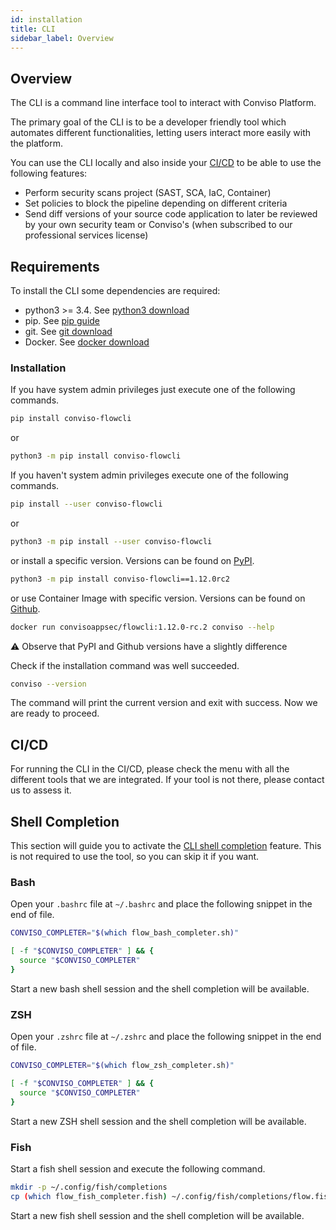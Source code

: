 ```yaml
---
id: installation
title: CLI
sidebar_label: Overview
---
```


## Overview
The CLI is a command line interface tool to interact with Conviso Platform. 

The primary goal of the CLI is to be a developer friendly tool which automates different functionalities, letting users interact more easily with the platform.

You can use the CLI locally and also inside your [CI/CD] to be able to use the following features:
- Perform security scans project (SAST, SCA, IaC, Container)
- Set policies to block the pipeline depending on different criteria
- Send diff versions of your source code application to later be reviewed by your own security team or Conviso's (when subscribed to our professional services license)

## Requirements

To install the CLI some dependencies are required:
* python3 >= 3.4. See [python3 download]
* pip. See [pip guide]
* git. See [git download]
* Docker. See [docker download]

### Installation

If you have system admin privileges just execute one of the following commands.

```bash
pip install conviso-flowcli
```

or

```bash
python3 -m pip install conviso-flowcli
```

If you haven't system admin privileges execute one of the following commands.

```bash
pip install --user conviso-flowcli
```

or

```bash
python3 -m pip install --user conviso-flowcli
```

or install a specific version. Versions can be found on [PyPI][pypi-history].

```bash
python3 -m pip install conviso-flowcli==1.12.0rc2
```

or use Container Image with specific version. Versions can be found on [Github][github-tags].

```bash
docker run convisoappsec/flowcli:1.12.0-rc.2 conviso --help
```

:warning: Observe that PyPI and Github versions have a slightly difference

Check if the installation command was well succeeded.

```bash
conviso --version
```

The command will print the current version and exit with success. Now we are ready to proceed.

## CI/CD
For running the CLI in the CI/CD, please check the menu with all the different tools that we are integrated. If your tool is not there, please contact us to assess it.

## Shell Completion
This section will guide you to activate the [CLI shell completion](https://en.wikipedia.org/wiki/Command-line_completion) feature. This is not required to use the tool, so you can skip it if you want. 

### Bash

Open your ```.bashrc``` file at ```~/.bashrc``` and place the following snippet in the end of file.

```bash
CONVISO_COMPLETER="$(which flow_bash_completer.sh)"

[ -f "$CONVISO_COMPLETER" ] && {
  source "$CONVISO_COMPLETER"
}
```

Start a new bash shell session and the shell completion will be available.

### ZSH
Open your ```.zshrc``` file at ```~/.zshrc``` and place the following snippet in the end of file.

```bash
CONVISO_COMPLETER="$(which flow_zsh_completer.sh)"

[ -f "$CONVISO_COMPLETER" ] && {
  source "$CONVISO_COMPLETER"
}
```

Start a new ZSH shell session and the shell completion will be available.

### Fish
Start a fish shell session and execute the following command.

```bash
mkdir -p ~/.config/fish/completions
cp (which flow_fish_completer.fish) ~/.config/fish/completions/flow.fish
```

Start a new fish shell session and the shell completion will be available.

[python3 download]: <https://www.python.org/downloads/>
[git download]: <https://git-scm.com/downloads>
[pip guide]: <https://packaging.python.org/tutorials/installing-packages/#installing-from-pypi>
[docker download]: <https://docs.docker.com/engine/install/>
[bash]: <https://www.gnu.org/software/bash/>
[zsh]: <https://www.zsh.org/>
[fish]: <https://fishshell.com/>
[convisoappsec]: <https://convisoappsec.com/>
[CI/CD]: <https://en.wikipedia.org/wiki/CI/CD>
[Conviso Platform]: <https://app.convisoappsec.com/>
[pypi-history]: https://pypi.org/project/conviso-flowcli/#history
[github-tags]: https://github.com/convisoappsec/flowcli/tags